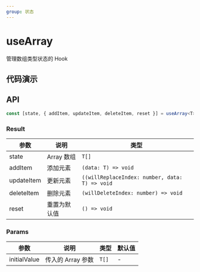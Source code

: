 ```yaml
---
group: 状态
---
```


# useArray

管理数组类型状态的 Hook

## 代码演示

<code src="./demo/demo.tsx"></code>

## API

```typescript
const [state, { addItem, updateItem, deleteItem, reset }] = useArray<T>(initialValue);
```

### Result

| 参数       | 说明         | 类型                                           |
| ---------- | ------------ | ---------------------------------------------- |
| state      | Array 数组   | `T[]`                                          |
| addItem    | 添加元素     | `(data: T) => void`                            |
| updateItem | 更新元素     | `((willReplaceIndex: number, data: T) => void` |
| deleteItem | 删除元素     | `(willDeleteIndex: number) => void`            |
| reset      | 重置为默认值 | `() => void`                                   |

### Params

| 参数         | 说明              | 类型  | 默认值 |
| ------------ | ----------------- | ----- | ------ |
| initialValue | 传入的 Array 参数 | `T[]` | -      |
